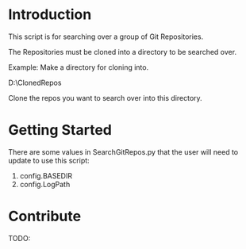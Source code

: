 # Introduction 
This script is for searching over a group of Git Repositories.

The Repositories must be cloned into a directory to be searched over.

Example:
Make a directory for cloning into.

D:\ClonedRepos

Clone the repos you want to search over into this directory.

# Getting Started
There are some values in SearchGitRepos.py that the user will need to update to use this script:
1.	config.BASEDIR
2.	config.LogPath

 

# Contribute
TODO: